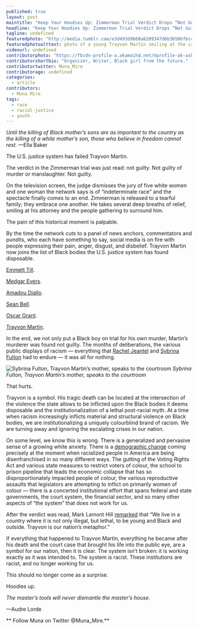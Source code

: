 ```yaml
---
published: true
layout: post
maintitle: "Keep Your Hoodies Up: Zimmerman Trial Verdict Drops “Not Guilty”  - {Young}ist"
headline: "Keep Your Hoodies Up: Zimmerman Trial Verdict Drops “Not Guilty” "
tagline: undefined
featuredphoto: "http://media.tumblr.com/e3d493d9668a6209347d6b3650bfbc46/tumblr_inline_mpwqt7ehDc1qz4rgp.jpg"
featuredphotoalttext: photo of a young Trayvon Martin smiling at the camera
videourl: undefined
contributorphoto: "https://fbcdn-profile-a.akamaihd.net/hprofile-ak-ash3/c0.0.180.180/s160x160/1424264_10151984679891726_511706797_a.jpg"
contributorshortbio: "Organizer, Writer, Black girl from the future."
contributortwitter: Muna_Mire
contributorage: undefined
categories: 
  - article
contributors: 
  - Muna Mire
tags: 
  - race
  - racial-justice
  - youth
---
```


_Until the killing of Black mother’s sons are as important to the country as the killing of a white mother’s son, those who believe in freedom cannot rest._
—Ella Baker

The U.S. justice system has failed Trayvon Martin.

The verdict in the Zimmerman trial was just read: not guilty. Not guilty of murder or manslaughter. Not guilty.

On the television screen, the judge dismisses the jury of five white women and one woman the network says is of “indeterminate race” and the spectacle finally comes to an end. Zimmerman is released to a tearful family; they embrace one another. He takes several deep breaths of relief, smiling at his attorney and the people gathering to surround him.

The pain of this historical moment is palpable.

By the time the network cuts to a panel of news anchors, commentators and pundits, who each have something to say, social media is on fire with people expressing their pain, anger, disgust, and disbelief. Trayvon Martin now joins the list of Black bodies the U.S. justice system has found disposable.

[Emmett Till](http://en.wikipedia.org/wiki/Emmett_Till).

[Medgar Evers](http://en.wikipedia.org/wiki/Medgar_Evers).

[Amadou Diallo](http://en.wikipedia.org/wiki/Amadou_Diallo_shooting).

[Sean Bell](http://en.wikipedia.org/wiki/Sean_Bell_shooting_incident).

[Oscar Grant](https://en.wikipedia.org/wiki/BART_Police_shooting_of_Oscar_Grant).

[Trayvon Martin](http://en.wikipedia.org/wiki/Shooting_of_Trayvon_Martin).

In the end, we not only put a Black boy on trial for his own murder, Martin’s murderer was found not guilty. The months of deliberations, the various public displays of racism — everything that [Rachel Jeantel](http://colorlines.com/archives/2013/06/zimmerman_case_update_rachel_jeantel_is_not_on_trial.html) and [Sybrina Fulton](http://colorlines.com/archives/2013/07/sabrina_fulton_takes_the_stand_my_son_is_trayvon_martin_hes_in_heaven.html) had to endure — it was all for nothing.

![](http://media.tumblr.com/cebb63fc7f64c35c0630938002726789/tumblr_inline_mpwqu2AQYY1qz4rgp.jpg "Sybrina Fulton, Trayvon Martin’s mother, speaks to the courtroom")
_Sybrina Fulton, Trayvon Martin’s mother, speaks to the courtroom_

That hurts.  

Trayvon is a symbol. His tragic death can be located at the intersection of the violence the state allows to be inflicted upon the Black bodies it deems disposable and the institutionalization of a lethal post-racial myth. At a time when racism increasingly inflicts material and structural violence on Black bodies, we are institutionalizing a uniquely colourblind brand of racism. We are turning away and ignoring the escalating crises in our nation.

On some level, we know this is wrong. There is a generalized and pervasive sense of a growing white anxiety. There is a [demographic change](http://colorlines.com/archives/2011/08/colorlines_poll_a_people_of_color_majority_in_the_us_meh_so_what.html) coming precisely at the moment when racialized people in America are being disenfranchised in so many different ways. The gutting of the Voting Rights Act and various state measures to restrict voters of colour, the school to prison pipeline that leads the economic collapse that has so disproportionately impacted people of colour, the various reproductive assaults that legislators are attempting to inflict on primarily women of colour — there is a concerted institutional effort that spans federal and state governments, the court system, the financial sector, and so many other aspects of “the system” that does not work for us.

After the verdict was read, Mark Lamont Hill [remarked](http://necolebitchie.com/2013/07/13/george-zimmerman-found-not-guilty-trayvon-martins-parents-celebs-react/) that “We live in a country where it is not only illegal, but lethal, to be young and Black and outside. Trayvon is our nation’s metaphor.”

If everything that happened to Trayvon Martin, everything he became after his death and the court case that brought his life into the public eye, are a symbol for our nation, then it is clear. The system isn’t broken: it is working exactly as it was intended to. The system is racist. These institutions are racist, and no longer working for us.

This should no longer come as a surprise.

Hoodies up.

_The master’s tools will never dismantle the master’s house._

—Audre Lorde

** Follow Muna on Twitter @Muna_Mire.**
